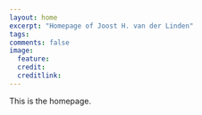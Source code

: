 ```yaml
---
layout: home
excerpt: "Homepage of Joost H. van der Linden"
tags: 
comments: false
image:
  feature: 
  credit: 
  creditlink: 
---
```


This is the homepage.